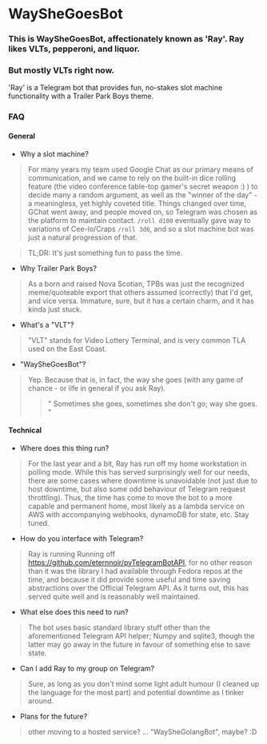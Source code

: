 # WaySheGoesBot

### This is WaySheGoesBot, affectionately known as 'Ray'. Ray likes VLTs, pepperoni, and liquor. 
### But mostly VLTs right now.

'Ray' is a Telegram bot that provides fun, no-stakes slot machine functionality with a Trailer Park Boys theme.

### FAQ

#### General
- Why a slot machine?

> For many years my team used Google Chat as our primary means of communication, and we came to rely on the built-in dice rolling feature (the video conference table-top gamer's secret weapon :) ) to decide many a random argument, as well as the "winner of the day" - a meaningless, yet highly coveted title.
Things changed over time, GChat went away, and people moved on, so Telegram was chosen as the platform to maintain contact. `/roll d100` eventually gave way to variations of Cee-lo/Craps `/roll 3d6`, and so a slot machine bot was just a natural progression of that.

> TL;DR: It's just something fun to pass the time.

- Why Trailer Park Boys?

> As a born and raised Nova Scotian, TPBs was just the recognized meme/quoteable export that others assumed (correctly) that I'd get, and vice versa. Immature, sure, but it has a certain charm, and it has kinda just stuck.

- What's a "VLT"?
    
> "VLT" stands for Video Lottery Terminal, and is very common TLA used on the East Coast.

- "WaySheGoesBot"?
    
> Yep. Because that is, in fact, the way she goes (with any game of chance - or life in general if you ask Ray).
>> " Sometimes she goes, sometimes she don't go; way she goes. "

#### Technical

- Where does this thing run?

> For the last year and a bit, Ray has run off my home workstation in polling mode. While this has served surprisingly well for our needs, there are some cases where downtime is unavoidable (not just due to host downtime, but also some odd behaviour of Telegram request throttling). Thus, the time has come to move the bot to a more capable and permanent home, most likely as a lambda service on AWS with accompanying webhooks, dynamoDB for state, etc. Stay tuned.

- How do you interface with Telegram?

> Ray is running Running off https://github.com/eternnoir/pyTelegramBotAPI, for no other reason than it was the library I had available through Fedora repos at the time, and because it did provide some useful and time saving abstractions over the Official Telegram API. As it turns out, this has served quite well and is reasonably well maintained.

- What else does this need to run?

> The bot uses basic standard library stuff other than the aforementioned Telegram API helper; Numpy and sqlite3, though the latter may go away in the future in favour of something else to save state.

- Can I add Ray to my group on Telegram?

> Sure, as long as you don't mind some light adult humour (I cleaned up the language for the most part) and potential downtime as I tinker around.

- Plans for the future?

> other moving to a hosted service? ... "WaySheGolangBot", maybe? :D
